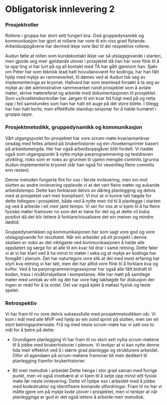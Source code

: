# Obligatorisk innlevering 2
 
### Prosjektroller
 
Rollene i gruppa har stort sett fungert bra. God gruppedynamikk og kommunikasjon har gjort at rollane har vore til ein viss grad flytande. Arbeidsoppgåvene har dermed ikkje vore låst til dei respektive rollene.
 
Audun følte at rollen som kundekontakt ikkje var så utslagsgivande i starten, men gjorde seg meir gjeldande utover i prosjektet då han har vore flink til å ta opp ting vi har lurt på og all kontakt med TA har gått gjennom han. Sjølv om Peter har som teknisk lead hatt hovudansvaret for kodinga, har han fått hjelp med mykje av rammeverket, til
dømes ved at Audun tok seg av implementeringa av kryonet. Hallvard har som teamlead forsøkt å ta seg av mykje av det administrative rammeverket rundt prosjektet som å avtale møter, skrive møtereferat og arbeide med dokumentasjonen til prosjektet. Som ux/kvalitetskontrollør har Jørgen til ein kvar tid fulgt med på og retta opp i feil samstundes som han har hatt eit auge på det store bilete. I tillegg har han hatt korte, men effektfulle standup-sesjonar for å halde humøret i gruppa oppe.
 
### Prosjektmetodikk, gruppedynamikk og kommunikasjon
 
Vårt utgangspunkt for prosjektet har vore scrum-møte kvar/annankvar onsdag med felles arbeid på brukerhistorier og ein-/tovekersprinter basert på arbeidsmengda. Her har også arbeidsoppgåver blitt fordelt. Vi hadde også som utgangspunkt å nytte
mykje parprogrammering og testdreven utvikling, noko som er noko av grunnen til ujamn mengde commits (grunna Audun implementerte kryonet står han også for vesentleg fleire commits enn resten).
 
Denne metoden fungerte fint for oss i første innlevering, men inn mot slutten av andre innlevering opplevde vi at det vart fleire møter og aukande arbeidstempo. Dette kan forklarast delvis av dårleg planlegging og delvis med at prosjektet vart meir komplisert. Vi trur at vi kunne tatt høgde for dette tidlegare i prosjektet, både ved å nytte meir tid til å planlegge i starten og ved å arbeide i eit meir jamt tempo. Vi ser for oss at vi kjem til å ha fleire fysiske møter framover no som det er høve for det og at dette vil bidra positivt då det blir lettere å forklare/visualisere det ein meiner og mindre dødtid.
 
Gruppedynamikken og kommunikasjonen har som sagt vore god og vore utslagsgivande for resultatet. Når ein arbeider på eit prosjekt i denne skalaen er noko av det viktigaste ved kommunikasjonen å halde alle oppdatert og sørge for at alle til ein kvar tid drar i same retning. Dette føler vi at vi har klart ved å ha minst to møter i veka og at mykje av kodinga har foregått i plenum. Det har naturlegvis vore slik at dei med mest erfaring har styrt kva retning vi har tatt, men dei har alltid vore flink til å forklare kva og kvifor. Ved å ha parprogrammeringssesjonar har også alle fått bidratt til koden, trass i nivåforskjellane i kompetanse. Alle har møtt på samtlege møter med unntak av eitt og det har vore høg takhøgde for diskusjon der ingen er redd for å ta ordet. Det var også kjekt å møtast fysisk og teste spelet.
 
 
### Retrospektiv
 
Vi har fram til no vore delvis suksessfulle med prosjektmetodikken vår. Vi kom i mål med alle MVP ved hjelp av ein solid sprint på slutten, men ser eit stort betringspotensiale. Frå og med neste scrum-møte har vi satt oss to mål for å betre på dette:
 
- Grundigere planlegging
Vi har fram til no stort sett nytta scrum-møtene til å jobbe med brukerhistorier i plenum. Vi tenkjer at vi kan nytte denne tida meir effektivt ved å i større grad planlegge og strukturere arbeidet. Difor vil agendaen på scrum-møtene framover bli meir dedikert til planlegging framfor brukerhistorier.
 
- Bli meir metodisk i arbeidet
Dette henge i stor grad saman med forrige punkt, men vil også innebære at vi kjem til å setje opp minst eitt fysisk møte før neste innlevering. Dette vil hjelpe oss i arbeidet med å jobbe med kodestruktur og identifisere komande utfordringar. Fram til no har vi måtte gjere om på mykje kode utover i prosjektet, men vi tenkjer at når planlegginga er god er det også lettere å arbeide meir metodisk. 
